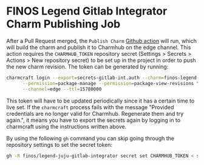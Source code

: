 # FINOS Legend Gitlab Integrator Charm Publishing Job

After a Pull Request merged, the ``Publish Charm`` [Github action](../.github/workflows/publish.yaml) will run, which will build the charm and publish it to Charmhub on the edge channel. This action requires the ``CHARMHUB_TOKEN`` repository secret (Settings > Secrets > Actions > New repository secret) to be set up in the project in order to push the new charm revision. The token can be generated by running:

```bash
charmcraft login --export=secrets-gitlab-int.auth --charm=finos-legend-gitlab-integrator-k8s \
      --permission=package-manage --permission=package-view-revisions \
      --channel=edge --ttl=15780000
```

This token will have to be updated periodically since it has a certain time to live set. If the `charmcraft` process fails with the message "Provided credentials are no longer valid for Charmhub. Regenerate them and try again.", it means you have to export the secrets again by logging in to charmcraft using the instructions written above.

By using the following `gh` command you can skip going through the repository settings to set the secret token:

```bash
gh -R finos/legend-juju-gitlab-integrator secret set CHARMHUB_TOKEN < secrets-gitlab-int.auth
```